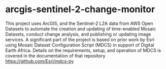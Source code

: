 # arcgis-sentinel-2-change-monitor
This project uses ArcGIS, and the Sentinel-2 L2A data from AWS Open Datasets to automate the creation and updating of time-enabled Mosaic Datasets, conduct change analysis, and publishing or updating image services. A significant part of the project is based on prior work by Esri using Mosaic Dataset Configuration Script (MDCS) in support of Digital Earth Africa. Details on the requirements, setup, and operation of MDCS is covered in the documentation of that repository https://github.com/Esri/mdcs-py
